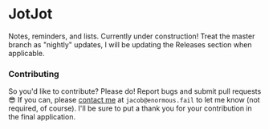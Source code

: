 # JotJot
Notes, reminders, and lists. Currently under construction! Treat the master branch as "nightly" updates, I will be updating the Releases section when applicable.

### Contributing
So you'd like to contribute? Please do! Report bugs and submit pull requests 😎 If you can, please [contact me][email] at `jacob@enormous.fail` to let me know (not required, of course). I'll be sure to put a thank you for your contribution in the final application.

[email]: mailto:jacob@enormous.fail
